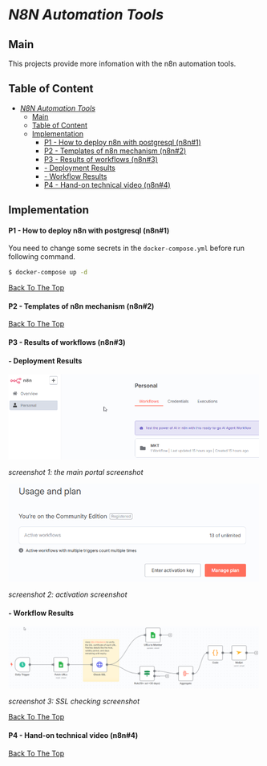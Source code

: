 *N8N Automation Tools*
======================

## Main
This projects provide more infomation with the n8n automation tools.

## Table of Content
- [*N8N Automation Tools*](#n8n-automation-tools)
  - [Main](#main)
  - [Table of Content](#table-of-content)
  - [Implementation](#implementation)
      - [P1 - How to deploy n8n with postgresql (n8n#1)](#p1---how-to-deploy-n8n-with-postgresql-n8n1)
      - [P2 - Templates of n8n mechanism (n8n#2)](#p2---templates-of-n8n-mechanism-n8n2)
      - [P3 - Results of workflows (n8n#3)](#p3---results-of-workflows-n8n3)
      - [- Deployment Results](#--deployment-results)
      - [- Workflow Results](#--workflow-results)
      - [P4 - Hand-on technical video (n8n#4)](#p4---hand-on-technical-video-n8n4)

## Implementation
#### P1 - How to deploy n8n with postgresql (n8n#1)

You need to change some secrets in the `docker-compose.yml` before run following command.

```bash
$ docker-compose up -d
```
[Back To The Top](#table-of-content)

#### P2 - Templates of n8n mechanism (n8n#2)

[Back To The Top](#table-of-content)

#### P3 - Results of workflows (n8n#3)
#### - Deployment Results
<img src="./image/results_deploy.png" width=500>

<i>screenshot 1: the main portal screenshot</i>

<img src="./image/activation.png" width=500>

<i>screenshot 2: activation screenshot</i>

#### - Workflow Results

<img src="./image/result_workflow_ssl.png" width=500>

<i>screenshot 3: SSL checking screenshot</i>

[Back To The Top](#table-of-content)

#### P4 - Hand-on technical video (n8n#4)

[Back To The Top](#table-of-content)